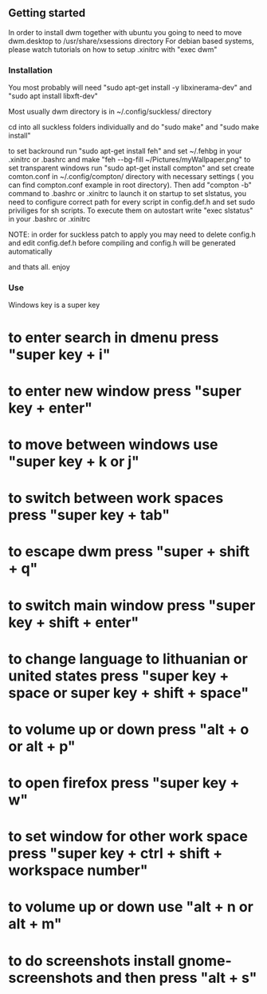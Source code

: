 ## Getting started

In order to install dwm together with ubuntu you going to need to move dwm.desktop to /usr/share/xsessions directory
For debian based systems, please watch tutorials on how to setup .xinitrc with "exec dwm"
### Installation

You most probably will need "sudo apt-get install -y libxinerama-dev" and "sudo apt install libxft-dev"

Most usually dwm directory is in ~/.config/suckless/ directory

cd into all suckless folders individually and do "sudo make" and "sudo make install"

to set backround run "sudo apt-get install feh" and set ~/.fehbg in your .xinitrc or .bashrc and make "feh --bg-fill ~/Pictures/myWallpaper.png"
to set transparent windows run "sudo apt-get install compton" and set create comton.conf in ~/.config/compton/ directory with necessary settings ( you can find compton.conf example in root directory). Then add "compton -b" command to .bashrc or .xinitrc to launch it on startup
to set slstatus, you need to configure correct path for every script in config.def.h and set sudo priviliges for sh scripts. To execute them on autostart write "exec slstatus" in your .bashrc or .xinitrc

NOTE: in order for suckless patch to apply you may need to delete config.h and edit config.def.h before compiling and config.h will be generated automatically 

and thats all. enjoy

### Use

Windows key is a super key

# to enter search in dmenu press "super key + i"
# to enter new window press "super key + enter"
# to move between windows use "super key + k or j"
# to switch between work spaces press "super key + tab"
# to escape dwm press "super + shift + q"
# to switch main window press "super key + shift + enter"
# to change language to lithuanian or united states press "super key + space or super key + shift + space"
# to volume up or down press "alt + o or alt + p"
# to open firefox press "super key + w"
# to set window for other work space press "super key + ctrl + shift + workspace number"
# to volume up or down use "alt + n or alt + m"
# to do screenshots install gnome-screenshots and then press "alt + s"
